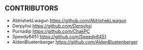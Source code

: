 ## CONTRIBUTORS

- AbhishekLwagun https://github.com/AbhishekLwagun
- Derpyhsi https://github.com/Derpyhsi
- Purnadip https://github.com/ChakPC
- Speedy6451 https://github.com/Speedy6451
- AldenBluetenberger https://github.com/AldenBluetenberger
